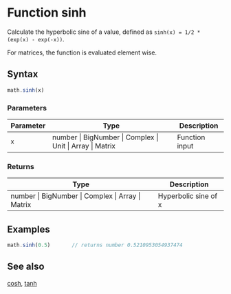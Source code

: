 <!-- Note: This file is automatically generated from source code comments. Changes made in this file will be overridden. -->

# Function sinh

Calculate the hyperbolic sine of a value,
defined as `sinh(x) = 1/2 * (exp(x) - exp(-x))`.

For matrices, the function is evaluated element wise.


## Syntax

```js
math.sinh(x)
```

### Parameters

Parameter | Type | Description
--------- | ---- | -----------
`x` | number &#124; BigNumber &#124; Complex &#124; Unit &#124; Array &#124; Matrix | Function input

### Returns

Type | Description
---- | -----------
number &#124; BigNumber &#124; Complex &#124; Array &#124; Matrix | Hyperbolic sine of x


## Examples

```js
math.sinh(0.5)       // returns number 0.5210953054937474
```


## See also

[cosh](cosh.md),
[tanh](tanh.md)
